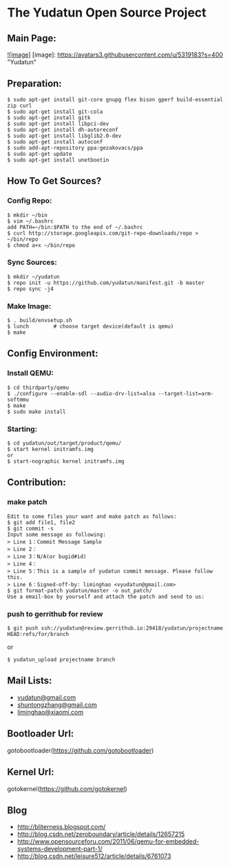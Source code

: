 The Yudatun Open Source Project
================================================================================

Main Page:
--------------------------------------------------------------------------------

[![image]](http://yudatun.strikingly.com)
[image]: https://avatars3.githubusercontent.com/u/5319183?s=400 "Yudatun"

Preparation:
--------------------------------------------------------------------------------

```
$ sudo apt-get install git-core gnupg flex bison gperf build-essential zip curl
$ sudo apt-get install git-cola
$ sudo apt-get install gitk
$ sudo apt-get install libpci-dev
$ sudo apt-get install dh-autoreconf
$ sudo apt-get install libglib2.0-dev
$ sudo apt-get install autoconf
$ sudo add-apt-repository ppa:gezakovacs/ppa
$ sudo apt-get update
$ sudo apt-get install unetbootin
```

How To Get Sources?
--------------------------------------------------------------------------------

### Config Repo:

```
$ mkdir ~/bin
$ vim ~/.bashrc
add PATH=~/bin:$PATH to the end of ~/.bashrc
$ curl http://storage.googleapis.com/git-repo-downloads/repo > ~/bin/repo
$ chmod a+x ~/bin/repo
```

### Sync Sources:

```
$ mkdir ~/yudatun
$ repo init -u https://github.com/yudatun/manifest.git -b master
$ repo sync -j4
```

### Make Image:

```
$ . build/envsetup.sh
$ lunch        # choose target device(default is qemu)
$ make
```

Config Environment:
--------------------------------------------------------------------------------

### Install QEMU:

```
$ cd thirdparty/qemu
$ ./configure --enable-sdl --audio-drv-list=alsa --target-list=arm-softmmu
$ make
$ sudo make install
```

### Starting:

```
$ cd yudatun/out/target/product/qemu/
$ start kernel initramfs.img
or
$ start-nographic kernel initramfs.img
```

Contribution:
--------------------------------------------------------------------------------

### make patch

```
Edit to some files your want and make patch as follows:
$ git add file1, file2
$ git commit -s
Input some message as following:
> Line 1：Commit Message Sample
> Line 2：
> Line 3：N/A(or bugid#id)
> Line 4：
> Line 5：This is a sample of yudatun commit message. Please follow this.
> Line 6：Signed-off-by: liminghao <vyudatun@gmail.com>
$ git format-patch yudatun/master -o out_patch/
Use a email-box by yourself and attach the patch and send to us:
```

### push to gerrithub for review

```
$ git push ssh://yudatun@review.gerrithub.io:29418/yudatun/projectname HEAD:refs/for/branch
```

or

```
$ yudatun_upload projectname branch
```

Mail Lists:
--------------------------------------------------------------------------------
* <yudatun@gmail.com>
* <shuntongzhang@gmail.com>
* <liminghao@xiaomi.com>

Bootloader Url:
--------------------------------------------------------------------------------
gotobootloader(https://github.com/gotobootloader)

Kernel Url:
--------------------------------------------------------------------------------
gotokernel(https://github.com/gotokernel)

Blog
--------------------------------------------------------------------------------
* http://bliterness.blogspot.com/
* http://blog.csdn.net/zeroboundary/article/details/12657215
* http://www.opensourceforu.com/2011/06/qemu-for-embedded-systems-development-part-1/
* http://blog.csdn.net/leisure512/article/details/6761073